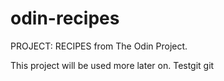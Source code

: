 # odin-recipes
PROJECT: RECIPES from The Odin Project.

This project will be used more later on. 
Testgit git